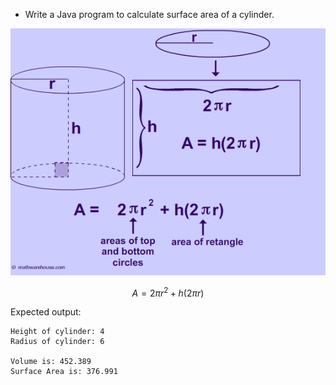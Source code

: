 * Write a Java program to calculate surface area of a cylinder. 

![Cylinder Surface Area](images/cylinderSurfaceArea.png)

$$ A = 2 \pi r^2 + h(2\pi r) $$

Expected output:

```
Height of cylinder: 4
Radius of cylinder: 6

Volume is: 452.389
Surface Area is: 376.991
```